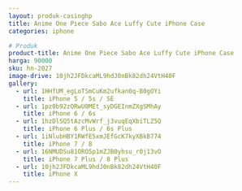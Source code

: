 ```yaml
---
layout: produk-casinghp
title: Anime One Piece Sabo Ace Luffy Cute iPhone Case
categories: iphone

# Produk
product-title: Anime One Piece Sabo Ace Luffy Cute iPhone Case
harga: 90000
sku: hn-2027
image-drive: 10jh2JFDkcaML9hdJ0nBk82dh24VtH40F
gallery:
  - url: 1HHfUM_egLoTSmCuKm2ufkan0q-B0gOYi
    title: iPhone 5 / 5s / SE
  - url: 1pz0b92zORwU0MEt_syDGEInmZXgSMhAy
    title: iPhone 6 / 6s
  - url: 1hzDlSQ5tAzcMvWrf_j3vuqEqXbiTLZ5Q
    title: iPhone 6 Plus / 6s Plus
  - url: 1iNlubHBY1RWfE5xmJEfGcK7kyXBkB774
    title: iPhone 7 / 8
  - url: 16NMUDSu81ORO5p1mZJB0yhsu_r0j13vO
    title: iPhone 7 Plus / 8 Plus
  - url: 10jh2JFDkcaML9hdJ0nBk82dh24VtH40F
    title: iPhone X
---
```

